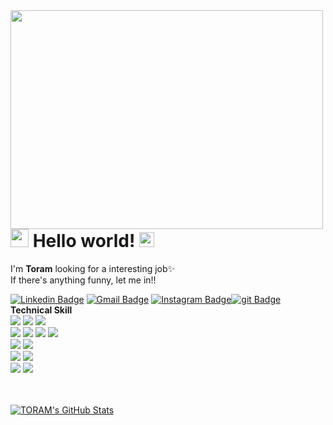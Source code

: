 
<img src="https://postfiles.pstatic.net/MjAyMDA5MTNfMjk5/MDAxNTk5OTc3ODk3NDgw.GGrNmc5gCqd9krGxpdSJKJXeARASrXJNYDKesyXqXCEg.tkJj2UYLTyaE_OUFGwwga58TojI2V5CIa5TVzbTN7YEg.JPEG.pjh980918/toram.jpg?type=w773" align="left" height="350px" width="500px">

# <img src="https://github.com/TheDudeThatCode/TheDudeThatCode/blob/master/Assets/Hi.gif" width="29px"> Hello world!&nbsp;<img src="https://github.com/TheDudeThatCode/TheDudeThatCode/blob/master/Assets/Earth.gif" width="24px">

I'm **Toram** looking for a interesting job✨<br/>
If there's anything funny, let me in!!<br/>

[![Linkedin Badge](https://img.shields.io/badge/-DIONNY_PARK-blue?style=flat-square&logo=Linkedin&logoColor=white&link=https://www.linkedin.com/in/dionny-park-748149160/)](https://www.linkedin.com/in/dionny-park-748149160/) [![Gmail Badge](https://img.shields.io/badge/torammade@gmail.com-c14438?style=flat-square&logo=Gmail&logoColor=white&link=mailto:torammade@gmail.com)](mailto:torammade@gmail.com) [![Instagram Badge](https://img.shields.io/badge/-@zhyeonny-e4405f?style=flat-square&labelColor=f94877&logo=instagram&logoColor=white&link=https://www.instagram.com/z_hyeonny/?hl=ko)](https://www.instagram.com/z_hyeonny/?hl=ko)[![git Badge](https://img.shields.io/badge/-ToramTechBlog-e4305f?style=flat-square&labelColor=f569978&logo=git&logoColor=white&link=https://blog.naver.com/pjh980918/?hl=ko)](https://www.instagram.com/z_hyeonny/?hl=ko)
<br/>**Technical Skill** <br/>
<img src="https://img.shields.io/badge/-C%20&%20C++-659ad2?style=flat&logo=c%2B%2B&logoColor=ffffff"> <img src="https://img.shields.io/badge/-Java 8-06305b?style=flat&logo=java&logoColor=white"> <img src="https://img.shields.io/badge/-Python%203-black?style=flat&logo=python&logoColor=white"> <br />
<img src = "https://img.shields.io/badge/-HTML5-E34F26?style=flat&logo=html5&logoColor=white"> <img src = "https://img.shields.io/badge/-CSS3-1572B6?style=flat&logo=css3&logoColor=white">  <img src="https://img.shields.io/badge/-JavaScript-black?style=flat&logo=javascript&logoColor=eed718"> 
<img src="https://img.shields.io/badge/-django-black?style=flat&logo=django"> <br />
<img src="https://img.shields.io/badge/-Problem%20Solving-ffa804?style=flat"> <img src="https://img.shields.io/badge/-Database%20Management-4d008f?style=flat"> <br />
<img src="https://img.shields.io/badge/-Android-black?style=flat&logo=android"> 
<img src="https://img.shields.io/badge/-unity-black?style=flat&logo=unity"> <br/>
<img src="https://img.shields.io/badge/-Machine%20Learning-102230?style=flat"> <img src="https://img.shields.io/badge/-R-black?style=flat&logo=r&logoColor=5b8cc4"> <br />

<br/><br/>
<a href="https://github.com/JooEHyeon" align="right">
  <img src="https://github-readme-stats.vercel.app/api?username=JooEHyeon&show_icons=true" alt="TORAM's GitHub Stats" />
</a>
<br/>

<!--
**JooEHyeon/JooEHyeon** is a ✨ _special_ ✨ repository because its `README.md` (this file) appears on your GitHub profile.

Here are some ideas to get you started:

- 🔭 I’m currently working on ...
- 🌱 I’m currently learning ...
- 👯 I’m looking to collaborate on ...
- 🤔 I’m looking for help with ...
- 💬 Ask me about ...
- 📫 How to reach me: ...
- 😄 Pronouns: ...
- ⚡ Fun fact: ...

<img src="https://img.shields.io/badge/-Bootstrap-563D7C?style=flat&logo=bootstrap&logoColor=white">
<img src="https://img.shields.io/badge/-JSP-de6c1e?style=flat" > <img src="https://img.shields.io/badge/-PHP-5466b8?style=flat&logo=php&logoColor=white" > <br />
<img src="https://img.shields.io/badge/-Flask-0d7963?style=flat&logo=flask&logoColor=white"> <img src="https://img.shields.io/badge/-React-161616?style=flat&logo=react&logoColor=00d9ff"> <br/>
<img src="https://img.shields.io/badge/-Flutter-3a495d?style=flat&logo=flutter&logoColor=67b7f7"> <br />

<img src="https://img.shields.io/badge/-Microsoft%20Word-164ead?style=flat&logo=microsoft%20word"> <img src="https://img.shields.io/badge/-Microsoft%20Excel-026f39?style=flat&logo=microsoft%20excel"> <img src="https://img.shields.io/badge/-Microsoft%20PowerPoint-b9361a?style=flat&logo=microsoft%20powerpoint">
-->
